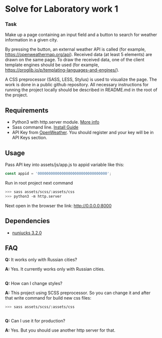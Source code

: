 # Solve for Laboratory work 1

### Task

Make up a page containing an input field and a button to search for weather information in a given city. 

By pressing the button, an external weather API is called (for example, https://openweathermap.org/api). Received data (at least 5 elements) are drawn on the same page.
To draw the received data, one of the client template engines should be used (for example, https://proglib.io/p/templating-languages-and-engines/). 

A CSS preprocessor (SASS, LESS, Stylus) is used to visualize the page.
The work is done in a public github repository. All necessary instructions for running the project locally should be described in README.md in the root of the project.

## Requirements
* Python3 with http.server module. [More info](https://docs.python.org/3/library/http.server.html)
* Sass command line. [Install Guide](https://sass-lang.com/install)
* API Key from [OpenWeather](https://openweathermap.org). You should register and your key will be in API Keys section.

## Usage
Pass API key into assets/js/app.js to appid variable like this: 
```js 
const appid = '00000000000000000000000000000000';
```

Run in root project next command 
```bash 
>>> sass assets/scss/:assets/css
>>> python3 -m http.server 
```

Next open in the browser the link: http://0.0.0.0:8000

## Dependencies
* [nunjucks 3.2.0](https://mozilla.github.io/nunjucks)

## FAQ

**Q:** It works only with Russian cities? 

**A:** Yes. It currently works only with Russian cities. 
##

**Q:** How can I change styles?

**A:** This project using SCSS preprocessor. So you can change it and after that write command for build new css files:
```bash 
>>> sass assets/scss/:assets/css
```
##

**Q:** Can I use it for production? 

**A:** Yes. But you should use another http server for that. 
